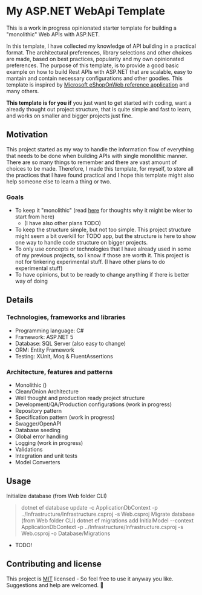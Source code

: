 # My ASP.NET WebApi Template

This is a work in progress opinionated starter template for building a "monolithic" Web APIs with ASP.NET.

In this template, I have collected my knowledge of API building in a practical format. The architectural preferences, library selections and other choices are made, based on best practices, popularity and my own opinionated preferences. The purpose of this template, is to provide a good basic example on how to build Rest APIs with ASP.NET that are scalable, easy to mantain and contain necessary configurations and other goodies. This template is inspired by [Microsoft eShopOnWeb reference application](https://github.com/dotnet-architecture/eShopOnWeb) and many others.

**This template is for you if** you just want to get started with coding, want a already thought out project structure, that is quite simple and fast to learn, and works on smaller and bigger projects just fine.

## Motivation

This project started as my way to handle the information flow of everything that needs to be done when building APIs with single monolithic manner. There are so many things to remember and there are vast amount of choices to be made. Therefore, I made this template, for myself, to store all the practices that I have found practical and I hope this template might also help someone else to learn a thing or two.

### Goals
- To keep it "monolithic" (read [here](https://www.martinfowler.com/bliki/MonolithFirst.html) for thoughts why it might be wiser to start from here) 
  - (I have also other plans TODO)
- To keep the structure simple, but not too simple. This project structure might seem a bit overkill for TODO app, but the structure is here to show one way to handle code structure on bigger projects.
- To only use concepts or technologies that I have already used in some of my previous projects, so I know if those are worth it. This project is not for tinkering experimental stuff. (I have other plans to do experimental stuff)
- To have opinions, but to be ready to change anything if there is better way of doing

## Details

### Technologies, frameworks and libraries
  - Programming language: C#
  - Framework: ASP.NET 5
  - Database: SQL Server (also easy to change)
  - ORM: Entity Framework
  - Testing: XUnit, Moq & FluentAssertions
  
### Architecture, features and patterns
  - Monolithic ()
  - Clean/Onion Architecture 
  - Well thought and production ready project structure
  - Development/QA/Production configurations (work in progress)
  - Repository pattern
  - Specification pattern (work in progress)
  - Swagger/OpenAPI 
  - Database seeding
  - Global error handling
  - Logging (work in progress)
  - Validations
  - Integration and unit tests
  - Model Converters

## Usage
  Initialize database (from Web folder CLI)
  > dotnet ef database update -c ApplicationDbContext -p ../Infrastructure/Infrastructure.csproj -s Web.csproj
  Migrate database (from Web folder CLI)
  dotnet ef migrations add InitialModel --context ApplicationDbContext -p ../Infrastructure/Infrastructure.csproj -s Web.csproj -o Database/Migrations

  - TODO!

## Contributing and license
This project is [MIT](https://choosealicense.com/licenses/mit/) licensed - So feel free to use it anyway you like. Suggestions and help are welcomed. 🙂

